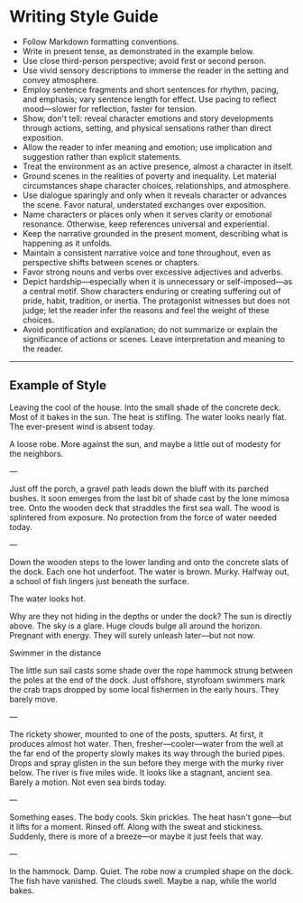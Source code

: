 # Writing Style Guide

- Follow Markdown formatting conventions.
- Write in present tense, as demonstrated in the example below.
- Use close third-person perspective; avoid first or second person.
- Use vivid sensory descriptions to immerse the reader in the setting and convey atmosphere.
- Employ sentence fragments and short sentences for rhythm, pacing, and emphasis; vary sentence length for effect. Use pacing to reflect mood—slower for reflection, faster for tension.
- Show, don't tell: reveal character emotions and story developments through actions, setting, and physical sensations rather than direct exposition.
- Allow the reader to infer meaning and emotion; use implication and suggestion rather than explicit statements.
- Treat the environment as an active presence, almost a character in itself.
- Ground scenes in the realities of poverty and inequality. Let material circumstances shape character choices, relationships, and atmosphere.
- Use dialogue sparingly and only when it reveals character or advances the scene. Favor natural, understated exchanges over exposition.
- Name characters or places only when it serves clarity or emotional resonance. Otherwise, keep references universal and experiential.
- Keep the narrative grounded in the present moment, describing what is happening as it unfolds.
- Maintain a consistent narrative voice and tone throughout, even as perspective shifts between scenes or chapters.
- Favor strong nouns and verbs over excessive adjectives and adverbs.
- Depict hardship—especially when it is unnecessary or self-imposed—as a central motif. Show characters enduring or creating suffering out of pride, habit, tradition, or inertia. The protagonist witnesses but does not judge; let the reader infer the reasons and feel the weight of these choices.
- Avoid pontification and explanation; do not summarize or explain the significance of actions or scenes. Leave interpretation and meaning to the reader.

---

## Example of Style

Leaving the cool of the house. Into the small shade of the concrete deck. Most of it bakes in the sun. The heat is stifling. The water looks nearly flat. The ever-present wind is absent today.

A loose robe. More against the sun, and maybe a little out of modesty for the neighbors.

—

Just off the porch, a gravel path leads down the bluff with its parched bushes. It soon emerges from the last bit of shade cast by the lone mimosa tree. Onto the wooden deck that straddles the first sea wall. The wood is splintered from exposure. No protection from the force of water needed today.

—

Down the wooden steps to the lower landing and onto the concrete slats of the dock. Each one hot underfoot. The water is brown. Murky. Halfway out, a school of fish lingers just beneath the surface.

The water looks hot.

Why are they not hiding in the depths or under the dock? The sun is directly above. The sky is a glare. Huge clouds bulge all around the horizon. Pregnant with energy. They will surely unleash later—but not now.

Swimmer in the distance

The little sun sail casts some shade over the rope hammock strung between the poles at the end of the dock. Just offshore, styrofoam swimmers mark the crab traps dropped by some local fishermen in the early hours. They barely move.

—

The rickety shower, mounted to one of the posts, sputters. At first, it produces almost hot water. Then, fresher—cooler—water from the well at the far end of the property slowly makes its way through the buried pipes. Drops and spray glisten in the sun before they merge with the murky river below. The river is five miles wide. It looks like a stagnant, ancient sea. Barely a motion. Not even sea birds today.

—

Something eases. The body cools. Skin prickles. The heat hasn't gone—but it lifts for a moment. Rinsed off. Along with the sweat and stickiness. Suddenly, there is more of a breeze—or maybe it just feels that way.

—

In the hammock. Damp. Quiet. The robe now a crumpled shape on the dock. The fish have vanished. The clouds swell. Maybe a nap, while the world bakes. 